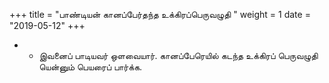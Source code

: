 ﻿+++
title = "பாண்டியன் கானப்பேர்தந்த உக்கிரப்பெருவழுதி  "
weight = 1
date = "2019-05-12"
+++


- -  இவனைப் பாடியவர் ஒளவையார். கானப்பேரெயில் கடந்த உக்கிரப் பெருவழுதி யென்னும் பெயரைப் பார்க்க. 
